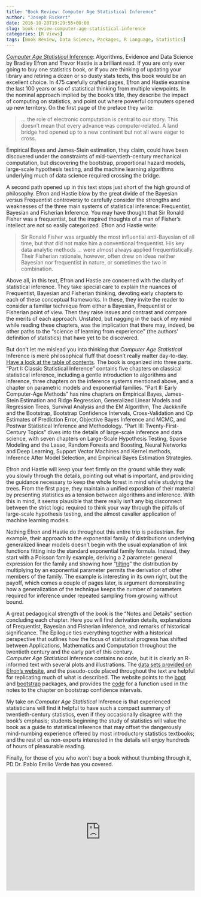 ```yaml
---
title: "Book Review: Computer Age Statistical Inference"
author: "Joseph Rickert"
date: 2016-10-28T19:29:55+00:00
slug: book-review-computer-age-statistical-inference
categories: [R Views]
tags: [Book Review, Data Science, Packages, R Language, Statistics]
---
```


[*Computer Age Statistical* Inference](https://www.cambridge.org/core/books/computer-age-statistical-inference/E32C1911ED937D75CE159BBD21684D37): Algorithms, Evidence and Data Science by Bradley Efron and Trevor Hastie is a brilliant read. If you are only ever going to buy one statistics book, or if you are thinking of updating your library and retiring a dozen or so dusty stats texts, this book would be an excellent choice. In 475 carefully crafted pages, Efron and Hastie examine the last 100 years or so of statistical thinking from multiple viewpoints. In the nominal approach implied by the book’s title, they describe the impact of computing on statistics, and point out where powerful computers opened up new territory. On the first page of the preface they write:

> ... the role of electronic computation is central to our story. This doesn’t mean that every advance was computer-related. A land bridge had opened up to a new continent but not all were eager to cross.

Empirical Bayes and James-Stein estimation, they claim, could have been discovered under the constraints of mid-twentieth-century mechanical computation, but discovering the bootstrap, proportional hazard models, large-scale hypothesis testing, and the machine learning algorithms underlying much of data science required crossing the bridge.

A second path opened up in this text stops just short of the high ground of philosophy. Efron and Hastie blow by the great divide of the Bayesian versus Frequentist controversy to carefully consider the strengths and weaknesses of the three main systems of statistical inference: Frequentist, Bayesian and Fisherian Inference. You may have thought that Sir Ronald Fisher was a frequentist, but the inspired thoughts of a man of Fisher’s intellect are not so easily categorized. Efron and Hastie write:

> Sir Ronald Fisher was arguably the most influential anti-Bayesian of all time, but that did not make him a conventional frequentist. His key data analytic methods … were almost always applied frequentistically. Their Fisherian rationale, however, often drew on ideas neither Bayesian nor frequentist in nature, or sometimes the two in combination.

Above all, in this text, Efron and Hastie are concerned with the clarity of statistical inference. They take special care to explain the nuances of Frequentist, Bayesian and Fisherian thinking, devoting early chapters to each of these conceptual frameworks. In these, they invite the reader to consider a familiar technique from either a Bayesian, Frequentist or Fisherian point of view. Then they raise issues and contrast and compare the merits of each approach. Unstated, but nagging in the back of my mind while reading these chapters, was the implication that there may, indeed, be other paths to the “science of learning from experience” (the authors’ definition of statistics) that have yet to be discovered.

But don’t let me mislead you into thinking that *Computer Age Statistical* Inference is mere philosophical fluff that doesn’t really matter day-to-day. [Have a look at the table of contents](https://web.stanford.edu/~hastie/CASI/contents.html). The book is organized into three parts. “Part I: Classic Statistical Inference” contains five chapters on classical statistical inference, including a gentle introduction to algorithms and inference, three chapters on the inference systems mentioned above, and a chapter on parametric models and exponential families. “Part II: Early Computer-Age Methods” has nine chapters on Empirical Bayes, James-Stein Estimation and Ridge Regression, Generalized Linear Models and Regression Trees, Survival Analysis and the EM Algorithm, The Jackknife and the Bootstrap, Bootstrap Confidence Intervals, Cross-Validation and Cp Estimates of Prediction Error, Objective Bayes Inference and MCMC, and Postwar Statistical Inference and Methodology. “Part III: Twenty-First-Century Topics” dives into the details of large-scale inference and data science, with seven chapters on Large-Scale Hypothesis Testing, Sparse Modeling and the Lasso, Random Forests and Boosting, Neural Networks and Deep Learning, Support Vector Machines and Kernel methods, Inference After Model Selection, and Empirical Bayes Estimation Strategies.

Efron and Hastie will keep your feet firmly on the ground while they walk you slowly through the details, pointing out what is important, and providing the guidance necessary to keep the whole forest in mind while studying the trees. From the first page, they maintain a unified exposition of their material by presenting statistics as a tension between algorithms and inference. With this in mind, it seems plausible that there really isn’t any big disconnect between the strict logic required to think your way through the pitfalls of large-scale hypothesis testing, and the almost cavalier application of machine learning models.

Nothing Efron and Hastie do throughout this entire trip is pedestrian. For example, their approach to the exponential family of distributions underlying generalized linear models doesn’t begin with the usual explanation of link functions fitting into the standard exponential family formula. Instead, they start with a Poisson family example, deriving a 2 parameter general expression for the family and showing how “[tilting](https://stat.ethz.ch/R-manual/R-devel/library/boot/html/exp.tilt.html)” the distribution by multiplying by an exponential parameter permits the derivation of other members of the family. The example is interesting in its own right, but the payoff, which comes a couple of pages later, is argument demonstrating how a generalization of the technique keeps the number of parameters required for inference under repeated sampling from growing without bound.

A great pedagogical strength of the book is the “Notes and Details” section concluding each chapter. Here you will find derivation details, explanations of Frequentist, Bayesian and Fisherian inference, and remarks of historical significance. The Epilogue ties everything together with a historical perspective that outlines how the focus of statistical progress has shifted between Applications, Mathematics and Computation throughout the twentieth century and the early part of this century.\
*Computer Age Statistical* Inference contains no code, but it is clearly an R-informed text with several plots and illustrations. The [data sets provided on Efron’s website](https://web.stanford.edu/~hastie/CASI/data.html), and the pseudo-code placed throughout the text are helpful for replicating much of what is described. The website points to the [boot](https://cran.r-project.org/web/packages/boot/index.html) and [bootstrap](https://cran.r-project.org/web/packages/bootstrap/index.html) packages, and provides the [code](https://web.stanford.edu/~hastie/CASI_files/COMPS/accel.R) for a function used in the notes to the chapter on bootstrap confidence intervals.

My take on *Computer Age Statistical* Inference is that experienced statisticians will find it helpful to have such a compact summary of twentieth-century statistics, even if they occasionally disagree with the book’s emphasis; students beginning the study of statistics will value the book as a guide to statistical inference that may offset the dangerously mind-numbing experience offered by most introductory statistics textbooks; and the rest of us non-experts interested in the details will enjoy hundreds of hours of pleasurable reading.

Finally, for those of you who won’t buy a book without thumbing through it, PD Dr. Pablo Emilio Verde has you covered.

<iframe width="100%" height="315" src="https://www.youtube.com/embed/Qg60kyi3ZjU" frameborder="0" allowfullscreen></iframe>

